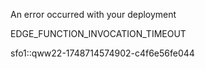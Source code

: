 An error occurred with your deployment

EDGE_FUNCTION_INVOCATION_TIMEOUT

sfo1::qww22-1748714574902-c4f6e56fe044
